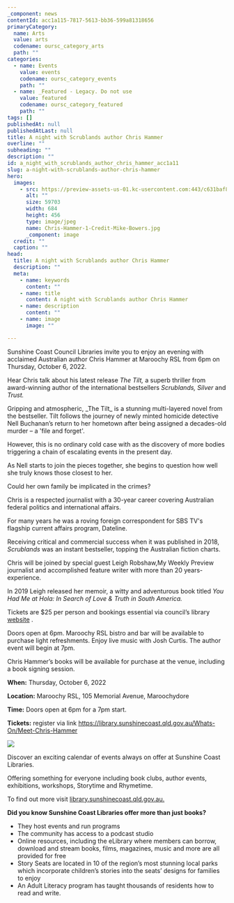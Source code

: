 ```yaml
---
_component: news
contentId: acc1a115-7817-5613-bb36-599a81318656
primaryCategory:
  name: Arts
  value: arts
  codename: oursc_category_arts
  path: ""
categories:
  - name: Events
    value: events
    codename: oursc_category_events
    path: ""
  - name: _Featured - Legacy. Do not use
    value: featured
    codename: oursc_category_featured
    path: ""
tags: []
publishedAt: null
publishedAtLast: null
title: A night with Scrublands author Chris Hammer
overline: ""
subheading: ""
description: ""
id: a_night_with_scrublands_author_chris_hammer_acc1a11
slug: a-night-with-scrublands-author-chris-hammer
hero:
  images:
    - src: https://preview-assets-us-01.kc-usercontent.com:443/c631baf8-1b46-001f-580c-d0001b68b4a8/90a9078b-f572-4e66-944d-23b3d525f65c/Chris-Hammer-1-Credit-Mike-Bowers.jpg
      alt: ""
      size: 59703
      width: 684
      height: 456
      type: image/jpeg
      name: Chris-Hammer-1-Credit-Mike-Bowers.jpg
      _component: image
  credit: ""
  caption: ""
head:
  title: A night with Scrublands author Chris Hammer
  description: ""
  meta:
    - name: keywords
      content: ""
    - name: title
      content: A night with Scrublands author Chris Hammer
    - name: description
      content: ""
    - name: image
      image: ""

---
```

Sunshine Coast Council Libraries invite you to enjoy an evening with acclaimed Australian author Chris Hammer at Maroochy RSL from 6pm on Thursday, October 6, 2022.

Hear Chris talk about his latest release *The Tilt,* a superb thriller from award-winning author of the international bestsellers *Scrublands, Silver* and *Trust.*

Gripping and atmospheric, \_The Tilt\_ is a stunning multi-layered novel from the bestseller. Tilt follows the journey of newly minted homicide detective Nell Buchanan’s return to her hometown after being assigned a decades-old murder – a 'file and forget'.

However, this is no ordinary cold case with as the discovery of more bodies triggering a chain of escalating events in the present day.

As Nell starts to join the pieces together, she begins to question how well she truly knows those closest to her.

Could her own family be implicated in the crimes?

Chris is a respected journalist with a 30-year career covering Australian federal politics and international affairs.

For many years he was a roving foreign correspondent for SBS TV's flagship current affairs program, Dateline.

Receiving critical and commercial success when it was published in 2018, *Scrublands* was an instant bestseller, topping the Australian fiction charts.

Chris will be joined by special guest Leigh Robshaw,My Weekly Preview journalist and accomplished feature writer with more than 20 years-experience.

In 2019 Leigh released her memoir, a witty and adventurous book titled *You Had Me at Hola: In Search of Love & Truth in South America.*

Tickets are $25 per person and bookings essential via council’s library [website](https://sunshinecoast.spydus.com/cgi-bin/spydus.exe/ENQ/WPAC/EVSESENQ?SETLVL=&RNI=5431358)
.

Doors open at 6pm. Maroochy RSL bistro and bar will be available to purchase light refreshments. Enjoy live music with Josh Curtis. The author event will begin at 7pm.

Chris Hammer’s books will be available for purchase at the venue, including a book signing session.

**When:** Thursday, October 6, 2022

**Location:** Maroochy RSL, 105 Memorial Avenue, Maroochydore

**Time:** Doors open at 6pm for a 7pm start.

**Tickets:** register via link <https://library.sunshinecoast.qld.gov.au/Whats-On/Meet-Chris-Hammer>


![](https://preview-assets-us-01.kc-usercontent.com:443/c631baf8-1b46-001f-580c-d0001b68b4a8/bd28cc1b-3489-4a4c-b926-6f9d5554916c/The-Tilt-by-Chris-Hammer_COVER_October-2022-reduced.jpg)

Discover an exciting calendar of events always on offer at Sunshine Coast Libraries.

Offering something for everyone including book clubs, author events, exhibitions, workshops, Storytime and Rhymetime.

To find out more visit [library.sunshinecoast.qld.gov.au.](https://library.sunshinecoast.qld.gov.au/)


**Did you know Sunshine Coast Libraries offer more than just books?**

*   They host events and run programs
*   The community has access to a podcast studio
*   Online resources, including the eLibrary where members can borrow, download and stream books, films, magazines, music and more are all provided for free
*   Story Seats are located in 10 of the region’s most stunning local parks which incorporate children’s stories into the seats’ designs for families to enjoy
*   An Adult Literacy program has taught thousands of residents how to read and write.
